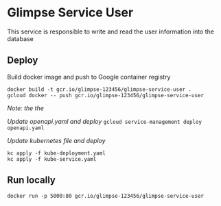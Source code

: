 Glimpse Service User
====================

This service is responsible to write and read the user information into the database


Deploy
------
Build docker image and push to Google container registry
```
docker build -t gcr.io/glimpse-123456/glimpse-service-user .
gcloud docker -- push gcr.io/glimpse-123456/glimpse-service-user
```
*Note: the the*


*Update openapi.yaml and deploy*
```gcloud service-management deploy openapi.yaml```

*Update kubernetes file and deploy*
```
kc apply -f kube-deployment.yaml
kc apply -f kube-service.yaml
```



Run locally
-----------
```docker run -p 5000:80 gcr.io/glimpse-123456/glimpse-service-user```


